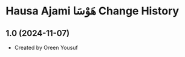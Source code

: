Hausa Ajami هَوْسَا Change History
====================

1.0 (2024-11-07)
----------------
* Created by Oreen Yousuf

